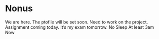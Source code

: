 # Nonus
We are here.
The ptofile will be set soon.
Need to work on the project.
Assignment coming today. It’s my exam tomorrow.
No Sleep 
At least 3am
Now